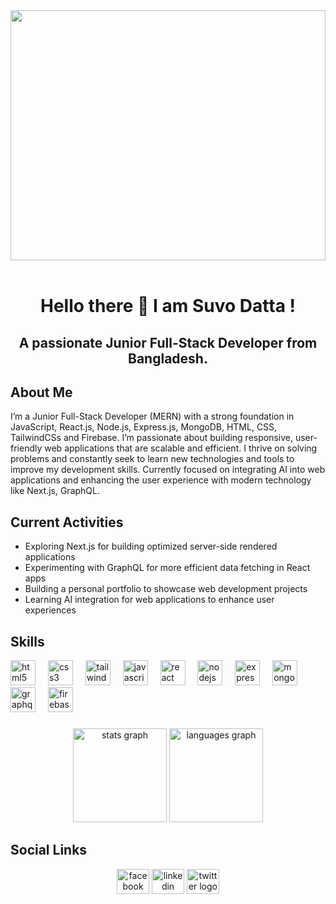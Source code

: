 <div align="center">
  <img height="400" width ="100%" src="https://camo.githubusercontent.com/f92856be35a5e0e418bf141ce04d4b497b3fce020b0e3660f87a1bf1c871429f/68747470733a2f2f6d69726f2e6d656469756d2e636f6d2f76322f726573697a653a6669743a333230302f666f726d61743a776562702f302a64653049646955536f4a5477677379732e676966"/>
</div>

<br clear="both">

###

<h1 align="center">Hello there 👋 I am Suvo Datta !</h1>

###

<h2 align="center">A passionate Junior Full-Stack Developer from Bangladesh.</h2>

###

## About Me
<p>
I’m a Junior Full-Stack Developer (MERN) with a strong foundation in JavaScript, React.js, Node.js, Express.js, MongoDB, HTML, CSS, TailwindCSs and Firebase. I’m passionate about building responsive, user-friendly web applications that are scalable and efficient. I thrive on solving problems and constantly seek to learn new technologies and tools to improve my development skills. Currently focused on integrating AI into web applications and enhancing the user experience with modern technology like Next.js, GraphQL.
</p>

## Current Activities
<ul>
  <li>Exploring Next.js for building optimized server-side rendered applications</li>
  <li>Experimenting with GraphQL for more efficient data fetching in React apps</li>
  <li>Building a personal portfolio to showcase web development projects</li>
  <li>Learning AI integration for web applications to enhance user experiences</li>
</ul>

## Skills
<div align="left">
  <img src="https://cdn.simpleicons.org/html5/E34F26" height="40" alt="html5 logo"  />
  <img width="12" />
  <img src="https://cdn.simpleicons.org/css3/1572B6" height="40" alt="css3 logo"  />
  <img width="12" />
  <img src="https://cdn.simpleicons.org/tailwindcss/06B6D4" height="40" alt="tailwindcss logo"  />
  <img width="12" />
  <img src="https://cdn.jsdelivr.net/gh/devicons/devicon/icons/javascript/javascript-original.svg" height="40" alt="javascript logo"  />
  <img width="12" />
  <img src="https://cdn.jsdelivr.net/gh/devicons/devicon/icons/react/react-original.svg" height="40" alt="react logo"  />
  <img width="12" />
  <img src="https://cdn.jsdelivr.net/gh/devicons/devicon/icons/nodejs/nodejs-original.svg" height="40" alt="nodejs logo"  />
  <img width="12" />
  <img src="https://skillicons.dev/icons?i=express" height="40" alt="express logo"  />
  <img width="12" />
  <img src="https://skillicons.dev/icons?i=mongodb" height="40" alt="mongodb logo"  />
  <img width="12" />
  <img src="https://skillicons.dev/icons?i=graphql" height="40" alt="graphql logo"  />
  <img width="12" />
  <img src="https://skillicons.dev/icons?i=firebase" height="40" alt="firebase logo"  />
</div>

###

<div align="center">
  <img src="https://github-readme-stats.vercel.app/api?username=hisuvo&hide_title=false&hide_rank=false&show_icons=true&include_all_commits=true&count_private=true&disable_animations=false&theme=dracula&locale=en&hide_border=false&order=1" height="150" alt="stats graph"  />
  <img src="https://github-readme-stats.vercel.app/api/top-langs?username=hisuvo&locale=en&hide_title=false&layout=compact&card_width=320&langs_count=5&theme=dracula&hide_border=false&order=2" height="150" alt="languages graph"  />
</div>

###

## Social Links

<div align="center">
  <img src="https://raw.githubusercontent.com/maurodesouza/profile-readme-generator/master/src/assets/icons/social/facebook/default.svg" width="52" height="40" alt="facebook logo"  />
  <img src="https://raw.githubusercontent.com/maurodesouza/profile-readme-generator/master/src/assets/icons/social/linkedin/default.svg" width="52" height="40" alt="linkedin logo"  />
  <img src="https://raw.githubusercontent.com/maurodesouza/profile-readme-generator/master/src/assets/icons/social/twitter/default.svg" width="52" height="40" alt="twitter logo"  />
</div>

###
